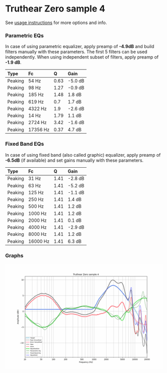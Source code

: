 # Truthear Zero sample 4
See [usage instructions](https://github.com/jaakkopasanen/AutoEq#usage) for more options and info.

### Parametric EQs
In case of using parametric equalizer, apply preamp of **-4.9dB** and build filters manually
with these parameters. The first 5 filters can be used independently.
When using independent subset of filters, apply preamp of **-1.9 dB**.

| Type    | Fc       |    Q | Gain    |
|:--------|:---------|:-----|:--------|
| Peaking | 54 Hz    | 0.63 | -5.0 dB |
| Peaking | 98 Hz    | 1.27 | -0.9 dB |
| Peaking | 185 Hz   | 1.48 | 1.8 dB  |
| Peaking | 619 Hz   | 0.7  | 1.7 dB  |
| Peaking | 4322 Hz  | 1.9  | -2.6 dB |
| Peaking | 14 Hz    | 1.79 | 1.1 dB  |
| Peaking | 2724 Hz  | 3.42 | -1.6 dB |
| Peaking | 17356 Hz | 0.37 | 4.7 dB  |

### Fixed Band EQs
In case of using fixed band (also called graphic) equalizer, apply preamp of **-6.5dB**
(if available) and set gains manually with these parameters.

| Type    | Fc       |    Q | Gain    |
|:--------|:---------|:-----|:--------|
| Peaking | 31 Hz    | 1.41 | -2.8 dB |
| Peaking | 63 Hz    | 1.41 | -5.2 dB |
| Peaking | 125 Hz   | 1.41 | -1.1 dB |
| Peaking | 250 Hz   | 1.41 | 1.4 dB  |
| Peaking | 500 Hz   | 1.41 | 1.2 dB  |
| Peaking | 1000 Hz  | 1.41 | 1.2 dB  |
| Peaking | 2000 Hz  | 1.41 | 0.1 dB  |
| Peaking | 4000 Hz  | 1.41 | -2.9 dB |
| Peaking | 8000 Hz  | 1.41 | 1.2 dB  |
| Peaking | 16000 Hz | 1.41 | 6.3 dB  |

### Graphs
![](./Truthear%20Zero%20sample%204.png)